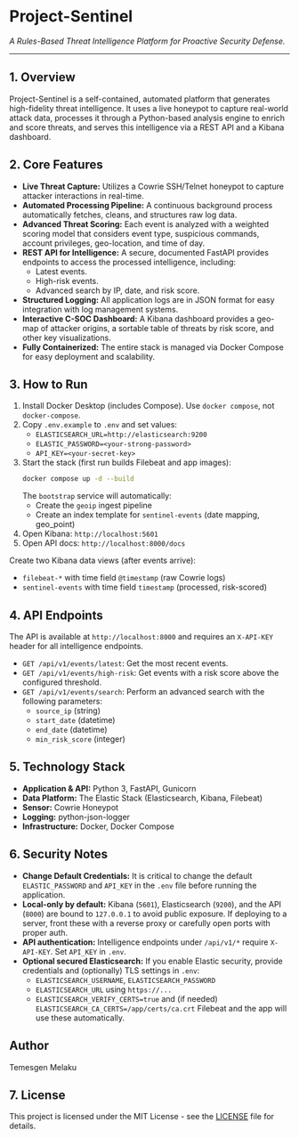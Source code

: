 # Project-Sentinel

*A Rules-Based Threat Intelligence Platform for Proactive Security Defense.*

---

## 1. Overview

Project-Sentinel is a self-contained, automated platform that generates high-fidelity threat intelligence. It uses a live honeypot to capture real-world attack data, processes it through a Python-based analysis engine to enrich and score threats, and serves this intelligence via a REST API and a Kibana dashboard.

## 2. Core Features

*   **Live Threat Capture:** Utilizes a Cowrie SSH/Telnet honeypot to capture attacker interactions in real-time.
*   **Automated Processing Pipeline:** A continuous background process automatically fetches, cleans, and structures raw log data.
*   **Advanced Threat Scoring:** Each event is analyzed with a weighted scoring model that considers event type, suspicious commands, account privileges, geo-location, and time of day.
*   **REST API for Intelligence:** A secure, documented FastAPI provides endpoints to access the processed intelligence, including:
    *   Latest events.
    *   High-risk events.
    *   Advanced search by IP, date, and risk score.
*   **Structured Logging:** All application logs are in JSON format for easy integration with log management systems.
*   **Interactive C-SOC Dashboard:** A Kibana dashboard provides a geo-map of attacker origins, a sortable table of threats by risk score, and other key visualizations.
*   **Fully Containerized:** The entire stack is managed via Docker Compose for easy deployment and scalability.

## 3. How to Run

1.  Install Docker Desktop (includes Compose). Use `docker compose`, not `docker-compose`.
2.  Copy `.env.example` to `.env` and set values:
    - `ELASTICSEARCH_URL=http://elasticsearch:9200`
    - `ELASTIC_PASSWORD=<your-strong-password>`
    - `API_KEY=<your-secret-key>`
3.  Start the stack (first run builds Filebeat and app images):
    ```bash
    docker compose up -d --build
    ```
    The `bootstrap` service will automatically:
    - Create the `geoip` ingest pipeline
    - Create an index template for `sentinel-events` (date mapping, geo_point)
4.  Open Kibana: `http://localhost:5601`
5.  Open API docs: `http://localhost:8000/docs`

Create two Kibana data views (after events arrive):
- `filebeat-*` with time field `@timestamp` (raw Cowrie logs)
- `sentinel-events` with time field `timestamp` (processed, risk-scored)

## 4. API Endpoints

The API is available at `http://localhost:8000` and requires an `X-API-KEY` header for all intelligence endpoints.

*   `GET /api/v1/events/latest`: Get the most recent events.
*   `GET /api/v1/events/high-risk`: Get events with a risk score above the configured threshold.
*   `GET /api/v1/events/search`: Perform an advanced search with the following parameters:
    *   `source_ip` (string)
    *   `start_date` (datetime)
    *   `end_date` (datetime)
    *   `min_risk_score` (integer)

## 5. Technology Stack

*   **Application & API:** Python 3, FastAPI, Gunicorn
*   **Data Platform:** The Elastic Stack (Elasticsearch, Kibana, Filebeat)
*   **Sensor:** Cowrie Honeypot
*   **Logging:** python-json-logger
*   **Infrastructure:** Docker, Docker Compose

## 6. Security Notes

*  **Change Default Credentials:** It is critical to change the default `ELASTIC_PASSWORD` and `API_KEY` in the `.env` file before running the application.
*  **Local-only by default:** Kibana (`5601`), Elasticsearch (`9200`), and the API (`8000`) are bound to `127.0.0.1` to avoid public exposure. If deploying to a server, front these with a reverse proxy or carefully open ports with proper auth.
*  **API authentication:** Intelligence endpoints under `/api/v1/*` require `X-API-KEY`. Set `API_KEY` in `.env`.
*  **Optional secured Elasticsearch:** If you enable Elastic security, provide credentials and (optionally) TLS settings in `.env`:
   - `ELASTICSEARCH_USERNAME`, `ELASTICSEARCH_PASSWORD`
   - `ELASTICSEARCH_URL` using `https://...`
   - `ELASTICSEARCH_VERIFY_CERTS=true` and (if needed) `ELASTICSEARCH_CA_CERTS=/app/certs/ca.crt`
  Filebeat and the app will use these automatically.

## Author

Temesgen Melaku

## 7. License

This project is licensed under the MIT License - see the [LICENSE](LICENSE) file for details.